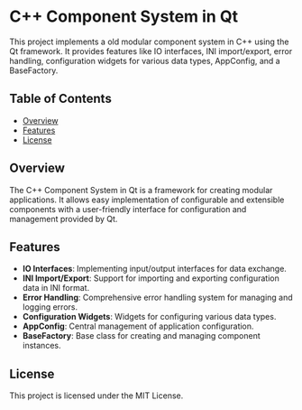 # C++ Component System in Qt

This project implements a old modular component system in C++ using the Qt framework. It provides features like IO interfaces, INI import/export, error handling, configuration widgets for various data types, AppConfig, and a BaseFactory.

## Table of Contents
- [Overview](#overview)
- [Features](#features)
- [License](#license)

## Overview
The C++ Component System in Qt is a framework for creating modular applications. It allows easy implementation of configurable and extensible components with a user-friendly interface for configuration and management provided by Qt.

## Features
- **IO Interfaces**: Implementing input/output interfaces for data exchange.
- **INI Import/Export**: Support for importing and exporting configuration data in INI format.
- **Error Handling**: Comprehensive error handling system for managing and logging errors.
- **Configuration Widgets**: Widgets for configuring various data types.
- **AppConfig**: Central management of application configuration.
- **BaseFactory**: Base class for creating and managing component instances.


## License
This project is licensed under the MIT License.
